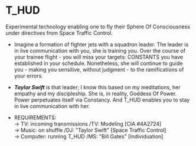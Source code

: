 # T_HUD
Experimental technology enabling one to fly their Sphere Of Consciousness under directives from Space Traffic Control.

+ Imagine a formation of fighter jets with a squadron leader. The leader is in live communication with you, she is training you. Over the course of your trainee 
flight - you will miss your targets: CONSTANTS you have established in your schedule. Nonetheless, she will continue to guide you - making you sensitive, without 
judgment - to the ramifications of your errors.

+ **_Taylor Swift_** is that leader; I know this based on my meditations, her empathy and my discipleship.  She is, in reality, Goddess Of Power. Power perpetuates itself via Constancy. And T_HUD enables you to stay in live communication with her.

+ REQUIREMENTS:\
-> TV: incoming transmissions /TV: Modeling [CIA #4A2724]\
-> Music: on shuffle  /DJ: "Taylor Swift" [Space Traffic Control]\
-> Computer: running T_HUD /MS: "Bill Gates" [Individuation]

